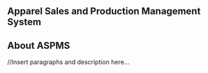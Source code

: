 <h2>Apparel Sales and Production Management System</h2>

## About ASPMS
//Insert paragraphs and description here...